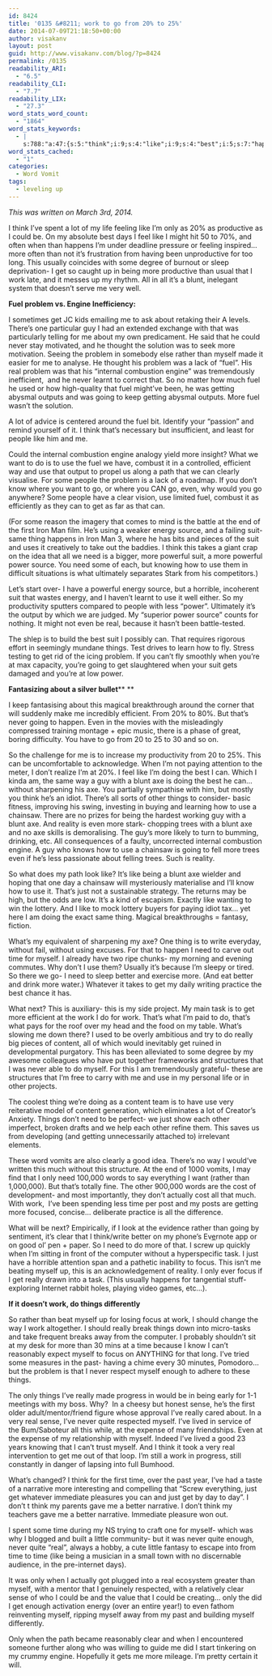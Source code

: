 ```yaml
---
id: 8424
title: '0135 &#8211; work to go from 20% to 25%'
date: 2014-07-09T21:18:50+00:00
author: visakanv
layout: post
guid: http://www.visakanv.com/blog/?p=8424
permalink: /0135
readability_ARI:
  - "6.5"
readability_CLI:
  - "7.7"
readability_LIX:
  - "27.3"
word_stats_word_count:
  - "1864"
word_stats_keywords:
  - |
    s:788:"a:47:{s:5:"think";i:9;s:4:"like";i:9;s:4:"best";i:5;s:7:"happens";i:3;s:7:"usually";i:3;s:4:"work";i:8;s:5:"blunt";i:5;s:4:"fuel";i:8;s:7:"problem";i:7;s:6:"engine";i:5;s:7:"there's";i:3;s:4:"real";i:6;s:8:"internal";i:3;s:10:"combustion";i:3;s:5:"going";i:5;s:6:"people";i:4;s:4:"want";i:3;s:9:"efficient";i:3;s:4:"path";i:3;s:4:"know";i:3;s:5:"clear";i:4;s:6:"energy";i:4;s:6:"source";i:4;s:4:"suit";i:6;s:4:"same";i:3;s:5:"thing";i:4;s:4:"need";i:7;s:8:"powerful";i:3;s:5:"power";i:4;s:7:"because";i:3;s:6:"things";i:7;s:5:"can't";i:3;s:8:"chainsaw";i:3;s:7:"reality";i:3;s:5:"trees";i:3;s:4:"just";i:5;s:6:"what's";i:3;s:4:"time";i:7;s:6:"better";i:5;s:4:"task";i:3;s:6:"really";i:5;s:7:"content";i:3;s:4:"good";i:3;s:5:"focus";i:4;s:4:"past";i:3;s:5:"sense";i:3;s:9:"narrative";i:3;}";
word_stats_cached:
  - "1"
categories:
  - Word Vomit
tags:
  - leveling up
---
```

_This was written on March 3rd, 2014._

I think I&#8217;ve spent a lot of my life feeling like I&#8217;m only as 20% as productive as I could be. On my absolute best days I feel like I might hit 50 to 70%, and often when than happens I&#8217;m under deadline pressure or feeling inspired&#8230; more often than not it&#8217;s frustration from having been unproductive for too long. This usually coincides with some degree of burnout or sleep deprivation- I get so caught up in being more productive than usual that I work late, and it messes up my rhythm. All in all it&#8217;s a blunt, inelegant system that doesn&#8217;t serve me very well.

**Fuel problem vs. Engine Inefficiency:**

I sometimes get JC kids emailing me to ask about retaking their A levels. There&#8217;s one particular guy I had an extended exchange with that was particularly telling for me about my own predicament. He said that he could never stay motivated, and he thought the solution was to seek more motivation. Seeing the problem in somebody else rather than myself made it easier for me to analyse. He thought his problem was a lack of &#8220;fuel&#8221;. His real problem was that his &#8220;internal combustion engine&#8221; was tremendously inefficient,  and he never learnt to correct that. So no matter how much fuel he used or how high-quality that fuel might&#8217;ve been, he was getting abysmal outputs and was going to keep getting abysmal outputs. More fuel wasn&#8217;t the solution.

A lot of advice is centered around the fuel bit. Identify your &#8220;passion&#8221; and remind yourself of it. I think that&#8217;s necessary but insufficient, and least for people like him and me.

Could the internal combustion engine analogy yield more insight? What we want to do is to use the fuel we have, combust it in a controlled, efficient way and use that output to propel us along a path that we can clearly visualise. For some people the problem is a lack of a roadmap. If you don&#8217;t know where you want to go, or where you CAN go, even, why would you go anywhere? Some people have a clear vision, use limited fuel, combust it as efficiently as they can to get as far as that can.

(For some reason the imagery that comes to mind is the battle at the end of the first Iron Man film. He&#8217;s using a weaker energy source, and a failing suit- same thing happens in Iron Man 3, where he has bits and pieces of the suit and uses it creatively to take out the baddies. I think this takes a giant crap on the idea that all we need is a bigger, more powerful suit, a more powerful power source. You need some of each, but knowing how to use them in difficult situations is what ultimately separates Stark from his competitors.)

Let&#8217;s start over- I have a powerful energy source, but a horrible, incoherent suit that wastes energy, and I haven&#8217;t learnt to use it well either. So my productivity sputters compared to people with less &#8220;power&#8221;. Ultimately it&#8217;s the output by which we are judged. My &#8220;superior power source&#8221; counts for nothing. It might not even be real, because it hasn&#8217;t been battle-tested.

The shlep is to build the best suit I possibly can. That requires rigorous effort in seemingly mundane things. Test drives to learn how to fly. Stress testing to get rid of the icing problem. If you can&#8217;t fly smoothly when you&#8217;re at max capacity, you&#8217;re going to get slaughtered when your suit gets damaged and you&#8217;re at low power.

**Fantasizing about a silver bullet**** **

I keep fantasising about this magical breakthrough around the corner that will suddenly make me incredibly efficient. From 20% to 80%. But that&#8217;s never going to happen. Even in the movies with the misleadingly compressed training montage + epic music, there is a phase of great, boring difficulty. You have to go from 20 to 25 to 30 and so on.

So the challenge for me is to increase my productivity from 20 to 25%. This can be uncomfortable to acknowledge. When I&#8217;m not paying attention to the meter, I don&#8217;t realize I&#8217;m at 20%. I feel like I&#8217;m doing the best I can. Which I kinda am, the same way a guy with a blunt axe is doing the best he can&#8230; without sharpening his axe. You partially sympathise with him, but mostly you think he&#8217;s an idiot. There&#8217;s all sorts of other things to consider- basic fitness, improving his swing, investing in buying and learning how to use a chainsaw. There are no prizes for being the hardest working guy with a blunt axe. And reality is even more stark- chopping trees with a blunt axe and no axe skills is demoralising. The guy&#8217;s more likely to turn to bumming, drinking, etc. All consequences of a faulty, uncorrected internal combustion engine. A guy who knows how to use a chainsaw is going to fell more trees even if he&#8217;s less passionate about felling trees. Such is reality.

So what does my path look like? It&#8217;s like being a blunt axe wielder and hoping that one day a chainsaw will mysteriously materialise and I&#8217;ll know how to use it. That&#8217;s just not a sustainable strategy. The returns may be high, but the odds are low. It&#8217;s a kind of escapism. Exactly like wanting to win the lottery. And I like to mock lottery buyers for paying idiot tax&#8230; yet here I am doing the exact same thing. Magical breakthroughs = fantasy, fiction.

What&#8217;s my equivalent of sharpening my axe? One thing is to write everyday, without fail, without using excuses. For that to happen I need to carve out time for myself. I already have two ripe chunks- my morning and evening commutes. Why don&#8217;t I use them? Usually it&#8217;s because I&#8217;m sleepy or tired. So there we go- I need to sleep better and exercise more. (And eat better and drink more water.) Whatever it takes to get my daily writing practice the best chance it has.

What next? This is auxiliary- this is my side project. My main task is to get more efficient at the work I do for work. That&#8217;s what I&#8217;m paid to do, that&#8217;s what pays for the roof over my head and the food on my table. What&#8217;s slowing me down there? I used to be overly ambitious and try to do really big pieces of content, all of which would inevitably get ruined in developmental purgatory. This has been alleviated to some degree by my awesome colleagues who have put together frameworks and structures that I was never able to do myself. For this I am tremendously grateful- these are structures that I&#8217;m free to carry with me and use in my personal life or in other projects.

The coolest thing we&#8217;re doing as a content team is to have use very reiterative model of content generation, which eliminates a lot of Creator&#8217;s Anxiety. Things don&#8217;t need to be perfect- we just show each other imperfect, broken drafts and we help each other refine them. This saves us from developing (and getting unnecessarily attached to) irrelevant elements.

These word vomits are also clearly a good idea. There&#8217;s no way I would&#8217;ve written this much without this structure. At the end of 1000 vomits, I may find that I only need 100,000 words to say everything I want (rather than 1,000,000). But that&#8217;s totally fine. The other 900,000 words are the cost of development- and most importantly, they don&#8217;t actually cost all that much. With work,  I&#8217;ve been spending less time per post and my posts are getting more focused, concise&#8230; deliberate practice is all the difference.

What will be next? Empirically, if I look at the evidence rather than going by sentiment, it&#8217;s clear that I think/write better on my phone&#8217;s Ev<span style="text-decoration: underline;">e</span>rnote app or on good ol&#8217; pen + paper. So I need to do more of that. I screw up quickly when I&#8217;m sitting in front of the computer without a hyperspecific task. I just have a horrible attention span and a pathetic inability to focus. This isn&#8217;t me beating myself up, this is an acknowledgement of reality. I only ever focus if I get really drawn into a task. (This usually happens for tangential stuff- exploring Internet rabbit holes, playing video games, etc&#8230;).

**If it doesn&#8217;t work, do things differently**

So rather than beat myself up for losing focus at work, I should change the way I work altogether. I should really break things down into micro-tasks and take frequent breaks away from the computer. I probably shouldn&#8217;t sit at my desk for more than 30 mins at a time because I know I can&#8217;t reasonably expect myself to focus on ANYTHING for that long. I&#8217;ve tried some measures in the past- having a chime every 30 minutes, Pomodoro&#8230; but the problem is that I never respect myself enough to adhere to these things.

The only things I&#8217;ve really made progress in would be in being early for 1-1 meetings with my boss. Why?  In a cheesy but honest sense, he&#8217;s the first older adult/mentor/friend figure whose approval I&#8217;ve really cared about. In a very real sense, I&#8217;ve never quite respected myself. I&#8217;ve lived in service of the Bum/Saboteur all this while, at the expense of many friendships. Even at the expense of my relationship with myself. Indeed I&#8217;ve lived a good 23 years knowing that I can&#8217;t trust myself. And I think it took a very real intervention to get me out of that loop. I&#8217;m still a work in progress, still constantly in danger of lapsing into full Bumhood.

What&#8217;s changed? I think for the first time, over the past year, I&#8217;ve had a taste of a narrative more interesting and compelling that &#8220;Screw everything, just get whatever immediate pleasures you can and just get by day to day&#8221;. I don&#8217;t t think my parents gave me a better narrative. I don&#8217;t think my teachers gave me a better narrative. Immediate pleasure won out.

I spent some time during my NS trying to craft one for myself- which was why I blogged and built a little community- but it was never quite enough, never quite &#8220;real&#8221;, always a hobby, a cute little fantasy to escape into from time to time (like being a musician in a small town with no discernable audience, in the pre-internet days).

It was only when I actually got plugged into a real ecosystem greater than myself, with a mentor that I genuinely respected, with a relatively clear sense of who I could be and the value that I could be creating&#8230; only the did I get enough activation energy (over an entire year!) to even fathom reinventing myself, ripping myself away from my past and building myself differently.

Only when the path became reasonably clear and when I encountered someone further along who was willing to guide me did I start tinkering on my crummy engine. Hopefully it gets me more mileage. I&#8217;m pretty certain it will.